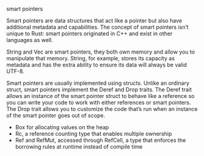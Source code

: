 smart pointers

Smart pointers are data structures that act like a pointer but also have additional metadata and capabilities. The concept of smart pointers isn’t unique to Rust: smart pointers originated in C++ and exist in other languages as well.

String and Vec<T> are smart pointers, they both own memory and allow you to manipulate that memory. String, for example, stores its capacity as metadata and has the extra ability to ensure its data will always be valid UTF-8.

Smart pointers are usually implemented using structs. Unlike an ordinary struct, smart pointers implement the Deref and Drop traits. The Deref trait allows an instance of the smart pointer struct to behave like a reference so you can write your code to work with either references or smart pointers. The Drop trait allows you to customize the code that’s run when an instance of the smart pointer goes out of scope. 


 - Box<T> for allocating values on the heap
 - Rc<T>, a reference counting type that enables multiple ownership
 - Ref<T> and RefMut<T>, accessed through RefCell<T>, a type that enforces the borrowing rules at runtime instead of compile time
